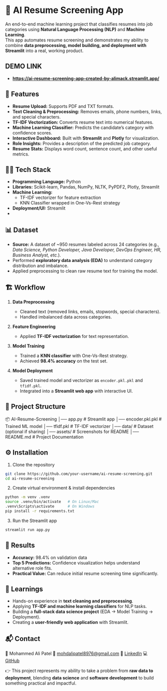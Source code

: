 # 📄 AI Resume Screening App  

An end-to-end machine learning project that classifies resumes into job categories using **Natural Language Processing (NLP)** and **Machine Learning**.  
This app automates resume screening and demonstrates my ability to combine **data preprocessing, model building, and deployment with Streamlit** into a real, working product.  

## DEMO LINK 
- **https://ai-resume-screening-app-created-by-alimack.streamlit.app/**

## 🚀 Features  
- **Resume Upload:** Supports PDF and TXT formats.  
- **Text Cleaning & Preprocessing:** Removes emails, phone numbers, links, and special characters.  
- **TF-IDF Vectorization:** Converts resume text into numerical features.  
- **Machine Learning Classifier:** Predicts the candidate’s category with confidence scores.  
- **Interactive Dashboard:** Built with **Streamlit** and **Plotly** for visualization.  
- **Role Insights:** Provides a description of the predicted job category.  
- **Resume Stats:** Displays word count, sentence count, and other useful metrics.  

## 🧑‍💻 Tech Stack  
- **Programming Language:** Python  
- **Libraries:** Scikit-learn, Pandas, NumPy, NLTK, PyPDF2, Plotly, Streamlit  
- **Machine Learning:**  
  - TF-IDF vectorizer for feature extraction  
  - KNN Classifier wrapped in One-Vs-Rest strategy  
- **Deployment/UI:** Streamlit
- 
## 📊 Dataset  
- **Source:** A dataset of ~950 resumes labeled across 24 categories (e.g., *Data Science, Python Developer, Java Developer, DevOps Engineer, HR, Business Analyst, etc.*).  
- Performed **exploratory data analysis (EDA)** to understand category distribution and imbalance.  
- Applied preprocessing to clean raw resume text for training the model.  

## 🏗️ Workflow  
1. **Data Preprocessing**  
   - Cleaned text (removed links, emails, stopwords, special characters).  
   - Handled imbalanced data across categories.  

2. **Feature Engineering**  
   - Applied **TF-IDF vectorization** for text representation.  

3. **Model Training**  
   - Trained a **KNN classifier** with One-Vs-Rest strategy.  
   - Achieved **98.4% accuracy** on the test set.  

4. **Model Deployment**  
   - Saved trained model and vectorizer as `encoder.pkl.pkl` and `tfidf.pkl`.  
   - Integrated into a **Streamlit web app** with interactive UI.  

## 📂 Project Structure  

📦 AI-Resume-Screening
│── app.py                 # Streamlit app
│── encoder.pkl.pkl         # Trained ML model
│── tfidf.pkl               # TF-IDF vectorizer
│── data/                   # Dataset (optional if sharing)
│── assets/                 # Screenshots for README
│── README.md               # Project Documentation

## ⚙️ Installation  

1. Clone the repository  
```bash
git clone https://github.com/your-username/ai-resume-screening.git
cd ai-resume-screening
```

2. Create virtual environment & install dependencies

```bash
python -m venv .venv
source .venv/bin/activate   # On Linux/Mac
.venv\Scripts\activate      # On Windows
pip install -r requirements.txt
```

3. Run the Streamlit app

```bash
streamlit run app.py
```
## 🎯 Results

* **Accuracy:** 98.4% on validation data
* **Top 5 Predictions:** Confidence visualization helps understand alternative role fits.
* **Practical Value:** Can reduce initial resume screening time significantly.

## 🌟 Learnings

* Hands-on experience in **text cleaning and preprocessing**.
* Applying **TF-IDF and machine learning classifiers** for NLP tasks.
* Building a **full-stack data science project** (EDA → Model Training → Deployment).
* Creating a **user-friendly web application** with Streamlit.

## 📬 Contact

👤 Mohammed Ali Patel
📧 [mohdalipatel8976@gmail.com](mailto:mohdalipatel8976@gmail.com)
🔗 [LinkedIn](https://linkedin.com/in/alipatel786)
💻 [GitHub](https://github.com/mohdalipatel8976)

👉 This project represents my ability to take a problem from **raw data to deployment**, blending **data science** and **software development** to build something practical and impactful.



